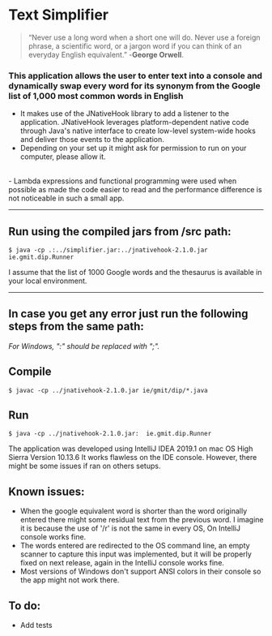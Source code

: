 # Text Simplifier

>“Never use a long word when a short one will do. Never use a foreign phrase, a  scientific word, or a jargon word if you can think of an everyday English equivalent.” 
-**George Orwell**.

### This application allows the user to enter text into a console and dynamically swap every word for its synonym from the Google list of 1,000 most common words in English
- It makes use of the JNativeHook library to add a listener to the application.
JNativeHook leverages platform-dependent native code through Java's native interface to create low-level system-wide hooks and deliver those events to the application.
- Depending on your set up it might ask for permission to run on your computer, please allow it.
<br/>
- Lambda expressions and functional programming were used when possible as made the code easier to read and the performance difference is not noticeable in such a small app.
<br/>

***

## Run using the compiled jars from /src path:

```
$ java -cp .:../simplifier.jar:../jnativehook-2.1.0.jar  ie.gmit.dip.Runner
```
I assume that the list of 1000 Google words and the thesaurus is available in your local environment.
<br/>

***
## In case you get any error just run the following steps from the same path:
*For Windows, ":" should be replaced with ";".*
## Compile
```
$ javac -cp ../jnativehook-2.1.0.jar ie/gmit/dip/*.java
```
## Run
```
$ java -cp ../jnativehook-2.1.0.jar:  ie.gmit.dip.Runner
```
The application was developed using IntelliJ IDEA 2019.1 on mac OS High Sierra Version 10.13.6
It works flawless on the IDE console. However, there might be some issues if ran on others setups.

## Known issues:
- When the google equivalent word is shorter than the word originally entered there might some residual text from the previous word. I imagine it is because the use of '/r' is not the same in every OS, On IntelliJ console works fine.
- The words entered are redirected to the OS command line, an empty scanner to capture this input was implemented, but it will be properly fixed on next release, again in the IntelliJ console works fine.
- Most versions of Windows don't support ANSI colors in their console so the app might not work there.

## To do:
-  Add tests
